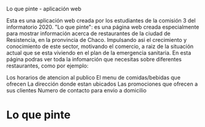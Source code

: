 Lo que pinte - aplicación web

Esta es una aplicación web creada por los estudiantes de la comisión 3 del informatorio 2020. 
"Lo que pinte": es una página web creada especialmente para mostrar información acerca de restaurantes de la ciudad de Resistencia, en la pronvincia de Chaco. Impulsando asi el crecimiento y conocimiento de este sector, motivando el comercio, a raiz de la situación actual que se esta viviendo en el plan de la emergencia sanitaria. En esta página podras ver toda la infomarción que necesitas sobre diferentes restaurantes, como por ejemplo:

Los horarios de atencion al publico
El menu de comidas/bebidas que ofrecen
La dirección donde estan ubicados
Las promociones que ofrecen a sus clientes
Numero de contacto para envio a domicilio

# Lo que pinte
